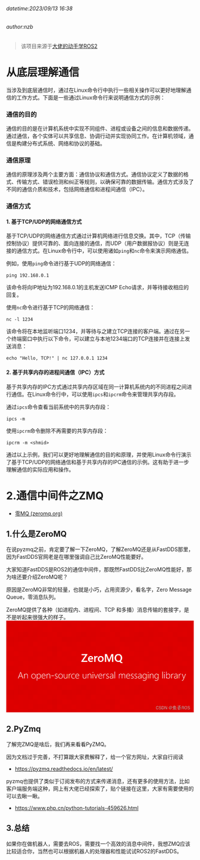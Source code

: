 ###### datetime:2023/09/13 16:38

###### author:nzb

> 该项目来源于[大佬的动手学ROS2](https://fishros.com/d2lros2)

# 从底层理解通信

当涉及到底层通信时，通过在Linux命令行中执行一些相关操作可以更好地理解通信的工作方式。下面是一些通过Linux命令行来说明通信方式的示例：

### 通信的目的
通信的目的是在计算机系统中实现不同组件、进程或设备之间的信息和数据传递。通过通信，各个实体可以共享信息、协调行动并实现协同工作。在计算机领域，通信是构建分布式系统、网络和协议的基础。

### 通信原理
通信的原理涉及两个主要方面：通信协议和通信方式。通信协议定义了数据的格式、传输方式、错误检测和纠正等规则，以确保可靠的数据传输。通信方式涉及了不同的通信介质和技术，包括网络通信和进程间通信（IPC）。

### 通信方式

#### 1. 基于TCP/UDP的网络通信方式

基于TCP/UDP的网络通信方式通过计算机网络进行信息交换。其中，TCP（传输控制协议）提供可靠的、面向连接的通信，而UDP（用户数据报协议）则是无连接的通信方式。在Linux命令行中，可以使用诸如`ping`和`nc`命令来演示网络通信。

例如，使用`ping`命令进行基于UDP的网络通信：
```
ping 192.168.0.1
```
该命令将向IP地址为192.168.0.1的主机发送ICMP Echo请求，并等待接收相应的回复。

使用`nc`命令进行基于TCP的网络通信：
```
nc -l 1234
```
该命令将在本地监听端口1234，并等待与之建立TCP连接的客户端。通过在另一个终端窗口中执行以下命令，可以建立与本地1234端口的TCP连接并在连接上发送消息：
```
echo "Hello, TCP!" | nc 127.0.0.1 1234
```

#### 2. 基于共享内存的进程间通信（IPC）方式

基于共享内存的IPC方式通过共享内存区域在同一计算机系统内的不同进程之间进行通信。在Linux命令行中，可以使用`ipcs`和`ipcrm`命令来管理共享内存段。

通过`ipcs`命令查看当前系统中的共享内存段：
```
ipcs -m
```
使用`ipcrm`命令删除不再需要的共享内存段：
```
ipcrm -m <shmid>
```

通过以上示例，我们可以更好地理解通信的目的和原理，并使用Linux命令行演示了基于TCP/UDP的网络通信和基于共享内存的IPC通信的示例。这有助于进一步理解通信的实际应用和操作。


# 2.通信中间件之ZMQ

- [零MQ (zeromq.org)](https://zeromq.org/)

## 1.什么是ZeroMQ

在说pyzmq之前，肯定要了解一下ZeroMQ，了解ZeroMQ还是从FastDDS那里，因为FastDDS官网老是在哪里强调自己比ZeroMQ性能要好。

大家知道FastDDS是ROS2的通信中间件，那既然FastDDS比ZeroMQ性能好，那为啥还要介绍ZeroMQ呢？

原因是ZeroMQ非常的轻量，也就是小巧，占用资源少，看名字，Zero Message Queue，零消息队列。

ZeroMQ提供了各种（如进程内、进程间、TCP 和多播）消息传输的套接字，是不是听起来很强大的样子。
![在这里插入图片描述](imgs/watermark,type_d3F5LXplbmhlaQ,shadow_50,text_Q1NETiBA6bG86aaZUk9T,size_20,color_FFFFFF,t_70,g_se,x_16.png)
## 2.PyZmq

了解完ZMQ是啥后，我们再来看看PyZMQ。

因为文档过于完善，不打算跟大家费解释了，给一个官方网址，大家自行阅读

- https://pyzmq.readthedocs.io/en/latest/

pyzmq也提供了类似于订阅发布的方式来传递消息，还有更多的使用方法，比如客户端服务端这种，网上有大佬已经探索了，贴个链接在这里，大家有需要使用的可以去瞅一瞅。

- https://www.php.cn/python-tutorials-459626.html

## 3.总结

如果你在做机器人，需要去ROS，需要找一个高效的消息中间件，我想ZMQ应该比较适合你，当然也可以根据机器人的处理器和性能试试ROS2的FastDDS。